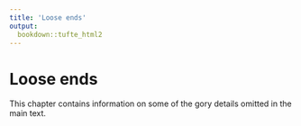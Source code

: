 ```yaml
---
title: 'Loose ends'
output:
  bookdown::tufte_html2
---
```






# Loose ends


This chapter contains information on some of the gory details omitted in the main text.

